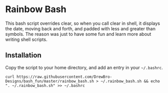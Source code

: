 # Rainbow Bash
This bash script overrides clear, so when you call clear in shell, it displays the date, moving back and forth, and padded with less and greater than symbols. The reason was just to have some fun and learn more about writing shell scripts.  
  
## Installation
Copy the script to your home directory, and add an entry in your `~/.bashrc`.
```shell
curl https://raw.githubusercontent.com/DrewBro-Designs/bash_fun/master/rainbow_bash.sh > ~/.rainbow_bash.sh && echo ". ~/.rainbow_bash.sh" >> ~/.bashrc
```
